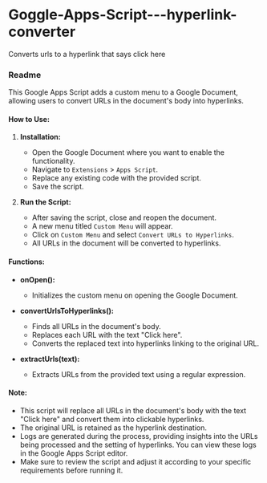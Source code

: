 # Goggle-Apps-Script---hyperlink-converter
Converts urls to a hyperlink that says click here
### Readme

This Google Apps Script adds a custom menu to a Google Document, allowing users to convert URLs in the document's body into hyperlinks.

#### How to Use:

1. **Installation:**
   - Open the Google Document where you want to enable the functionality.
   - Navigate to `Extensions` > `Apps Script`.
   - Replace any existing code with the provided script.
   - Save the script.

2. **Run the Script:**
   - After saving the script, close and reopen the document.
   - A new menu titled `Custom Menu` will appear.
   - Click on `Custom Menu` and select `Convert URLs to Hyperlinks`.
   - All URLs in the document will be converted to hyperlinks.

#### Functions:

- **onOpen():**
  - Initializes the custom menu on opening the Google Document.

- **convertUrlsToHyperlinks():**
  - Finds all URLs in the document's body.
  - Replaces each URL with the text "Click here".
  - Converts the replaced text into hyperlinks linking to the original URL.

- **extractUrls(text):**
  - Extracts URLs from the provided text using a regular expression.

#### Note:

- This script will replace all URLs in the document's body with the text "Click here" and convert them into clickable hyperlinks.
- The original URL is retained as the hyperlink destination.
- Logs are generated during the process, providing insights into the URLs being processed and the setting of hyperlinks. You can view these logs in the Google Apps Script editor.
- Make sure to review the script and adjust it according to your specific requirements before running it.
